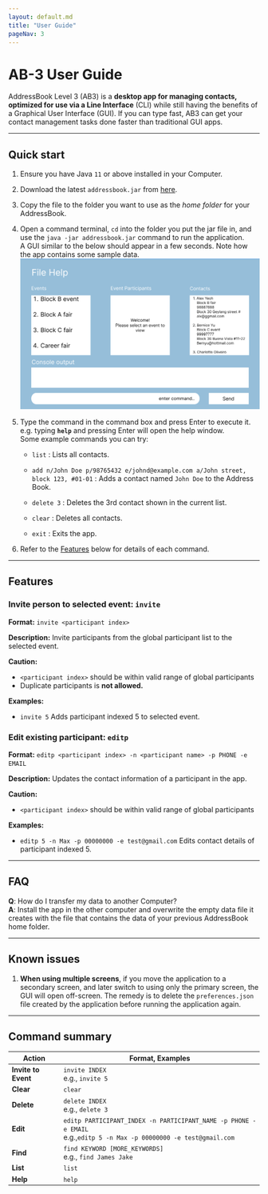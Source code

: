 ```yaml
---
layout: default.md
title: "User Guide"
pageNav: 3
---
```


# AB-3 User Guide

AddressBook Level 3 (AB3) is a **desktop app for managing contacts, optimized for use via a  Line Interface** (CLI) while still having the benefits of a Graphical User Interface (GUI). If you can type fast, AB3 can get your contact management tasks done faster than traditional GUI apps.

<!-- * Table of Contents -->
<page-nav-print />

--------------------------------------------------------------------------------------------------------------------

## Quick start

1. Ensure you have Java `11` or above installed in your Computer.

1. Download the latest `addressbook.jar` from [here](https://github.com/se-edu/addressbook-level3/releases).

1. Copy the file to the folder you want to use as the _home folder_ for your AddressBook.

1. Open a command terminal, `cd` into the folder you put the jar file in, and use the `java -jar addressbook.jar` command to run the application.<br>
   A GUI similar to the below should appear in a few seconds. Note how the app contains some sample data.<br>
   ![Ui](images/Ui.png)

1. Type the command in the command box and press Enter to execute it. e.g. typing **`help`** and pressing Enter will open the help window.<br>
   Some example commands you can try:

   * `list` : Lists all contacts.

   * `add n/John Doe p/98765432 e/johnd@example.com a/John street, block 123, #01-01` : Adds a contact named `John Doe` to the Address Book.

   * `delete 3` : Deletes the 3rd contact shown in the current list.

   * `clear` : Deletes all contacts.

   * `exit` : Exits the app.

1. Refer to the [Features](#features) below for details of each command.

--------------------------------------------------------------------------------------------------------------------

## Features

### Invite person to selected event: `invite`

**Format:** `invite <participant index>`

**Description:**
Invite participants from the global participant list to the selected event.

**Caution:**
* `<participant index>` should be within valid range of global participants
* Duplicate participants is **not allowed.**

**Examples:**
- `invite 5` Adds participant indexed 5 to selected event.


### Edit existing participant: `editp`

**Format:** `editp <participant index> -n <participant name> -p PHONE -e EMAIL`

**Description:**
Updates the contact information of a participant in the app.

**Caution:**
* `<participant index>` should be within valid range of global participants

**Examples:**
- `editp 5 -n Max -p 00000000 -e test@gmail.com` Edits contact details of participant indexed 5.


--------------------------------------------------------------------------------------------------------------------

## FAQ

**Q**: How do I transfer my data to another Computer?<br>
**A**: Install the app in the other computer and overwrite the empty data file it creates with the file that contains the data of your previous AddressBook home folder.

--------------------------------------------------------------------------------------------------------------------

## Known issues

1. **When using multiple screens**, if you move the application to a secondary screen, and later switch to using only the primary screen, the GUI will open off-screen. The remedy is to delete the `preferences.json` file created by the application before running the application again.

--------------------------------------------------------------------------------------------------------------------

## Command summary

Action     | Format, Examples
-----------|----------------------------------------------------------------------------------------------------------------------------------------------------------------------
**Invite to Event**    | `invite INDEX` <br> e.g., `invite 5`
**Clear**  | `clear`
**Delete** | `delete INDEX`<br> e.g., `delete 3`
**Edit**   | `editp PARTICIPANT_INDEX -n PARTICIPANT_NAME -p PHONE -e EMAIL`<br> e.g.,`editp 5 -n Max -p 00000000 -e test@gmail.com`
**Find**   | `find KEYWORD [MORE_KEYWORDS]`<br> e.g., `find James Jake`
**List**   | `list`
**Help**   | `help`
